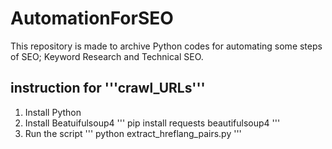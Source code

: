 # AutomationForSEO

This repository is made to archive Python codes for automating some steps of SEO; Keyword Research and Technical SEO.

## instruction for '''crawl_URLs'''
1. Install Python
2. Install Beatuifulsoup4
   '''
   pip install requests beautifulsoup4
   '''
4. Run the script
   '''
   python extract_hreflang_pairs.py
   '''
